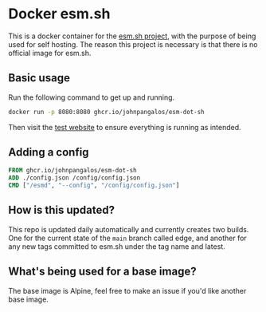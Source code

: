 # Docker esm.sh

This is a docker container for the [esm.sh project](https://esm.sh/), with the
purpose of being used for self hosting. The reason this project is necessary is
that there is no official image for esm.sh.

## Basic usage

Run the following command to get up and running.

```sh
docker run -p 8080:8080 ghcr.io/johnpangalos/esm-dot-sh
```

Then visit the [test website](http://localhost:8080/?test) to ensure everything
is running as intended.

## Adding a config

```dockerfile
FROM ghcr.io/johnpangalos/esm-dot-sh
ADD ./config.json /config/config.json
CMD ["/esmd", "--config", "/config/config.json"]
```

## How is this updated?

This repo is updated daily automatically and currently creates two builds. One
for the current state of the `main` branch called edge, and another for any new
tags committed to esm.sh under the tag name and latest.

## What's being used for a base image?

The base image is Alpine, feel free to make an issue if you'd like another base
image.
